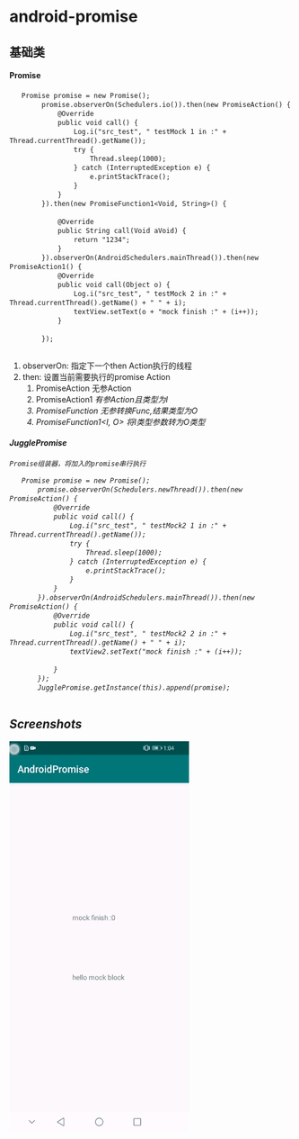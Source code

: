# android-promise

## 基础类
#### Promise
```
   Promise promise = new Promise();
        promise.observerOn(Schedulers.io()).then(new PromiseAction() {
            @Override
            public void call() {
                Log.i("src_test", " testMock 1 in :" + Thread.currentThread().getName());
                try {
                    Thread.sleep(1000);
                } catch (InterruptedException e) {
                    e.printStackTrace();
                }
            }
        }).then(new PromiseFunction1<Void, String>() {

            @Override
            public String call(Void aVoid) {
                return "1234";
            }
        }).observerOn(AndroidSchedulers.mainThread()).then(new PromiseAction1() {
            @Override
            public void call(Object o) {
                Log.i("src_test", " testMock 2 in :" + Thread.currentThread().getName() + " " + i);
                textView.setText(o + "mock finish :" + (i++));
            }

        });
   
```
1. observerOn: 指定下一个then Action执行的线程
2. then: 设置当前需要执行的promise Action
   1. PromiseAction 无参Action
   2. PromiseAction1<I> 有参Action且类型为I
   3. PromiseFunction<O> 无参转换Func,结果类型为O
   4. PromiseFunction1<I, O> 将I类型参数转为O类型

#### JugglePromise
    Promise组装器，将加入的promise串行执行   

 ```
    Promise promise = new Promise();
        promise.observerOn(Schedulers.newThread()).then(new PromiseAction() {
            @Override
            public void call() {
                Log.i("src_test", " testMock2 1 in :" + Thread.currentThread().getName());
                try {
                    Thread.sleep(1000);
                } catch (InterruptedException e) {
                    e.printStackTrace();
                }
            }
        }).observerOn(AndroidSchedulers.mainThread()).then(new PromiseAction() {
            @Override
            public void call() {
                Log.i("src_test", " testMock2 2 in :" + Thread.currentThread().getName() + " " + i);
                textView2.setText("mock finish :" + (i++));

            }
        });
        JugglePromise.getInstance(this).append(promise);
        
 ```


## Screenshots
![](https://github.com/sanyinchen/android-promise/blob/master/source/1583687326551.gif) 
